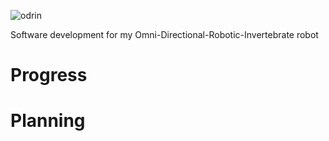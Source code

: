 ![odrin](https://user-images.githubusercontent.com/82398683/193817122-0ef2df98-43df-4e93-876c-6a9e50bceebf.jpg)



Software development for my Omni-Directional-Robotic-Invertebrate robot

# Progress


# Planning 


